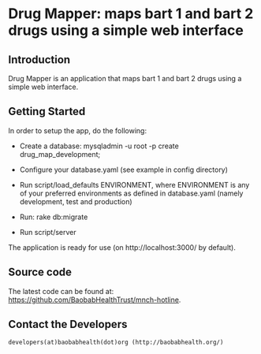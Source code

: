 Drug Mapper: maps bart 1 and bart 2 drugs using a simple web interface
======================================================================

Introduction
------------
Drug Mapper is an application that maps bart 1 and bart 2 drugs using a simple web interface.

Getting Started
---------------
In order to setup the app, do the following:
* Create a database:
      mysqladmin -u root -p create drug_map_development;

* Configure your database.yaml (see example in config directory)

* Run
      script/load_defaults ENVIRONMENT, 
where ENVIRONMENT is any of your preferred environments as defined in database.yaml (namely development, test and production)

* Run:
      rake db:migrate

* Run 
      script/server

The application is ready for use (on http://localhost:3000/ by default).

Source code
-----------
The latest code can be found at:
    https://github.com/BaobabHealthTrust/mnch-hotline.

Contact the Developers
----------------------

    developers(at)baobabhealth(dot)org (http://baobabhealth.org/)

